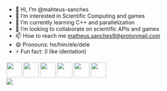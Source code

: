 - 👋 Hi, I’m @mahteus-sanches
- 👀 I’m interested in Scientific Computing and games
- 🌱 I’m currently learning C++ and parallelization
- 💞️ I’m looking to collaborate on scientific APIs and games
- 📫 How to reach me matheus.sanches9@protonmail.com
- 😄 Pronouns: he/him/ele/dele
- ⚡ Fun fact: (I like identation)

<div>
<img src="https://cdn.jsdelivr.net/gh/devicons/devicon@latest/icons/linux/linux-original.svg" width="40" height="40"/>
<img src="https://cdn.jsdelivr.net/gh/devicons/devicon@latest/icons/fortran/fortran-original.svg" width="40" height="40"/>
<img src="https://cdn.jsdelivr.net/gh/devicons/devicon@latest/icons/python/python-original.svg" width="40" height="40"/>
<img src="https://cdn.jsdelivr.net/gh/devicons/devicon@latest/icons/cplusplus/cplusplus-original.svg" width="40" height="40"/>
<img src="https://cdn.jsdelivr.net/gh/devicons/devicon@latest/icons/anaconda/anaconda-original.svg" width="40" height="40"/>

<img src="https://cdn.jsdelivr.net/gh/devicons/devicon@latest/icons/matplotlib/matplotlib-original.svg" width="40" height="40"/>
          
</div>
          
          


<div>
<img src="https://github-readme-stats.vercel.app/api/top-langs/?username=mahteus-sanches&theme=synthwave"/>
</div>
<!---
mahteus-sanches/mahteus-sanches is a ✨ special ✨ repository because its `README.md` (this file) appears on your GitHub profile.
You can click the Preview link to take a look at your changes.
--->
